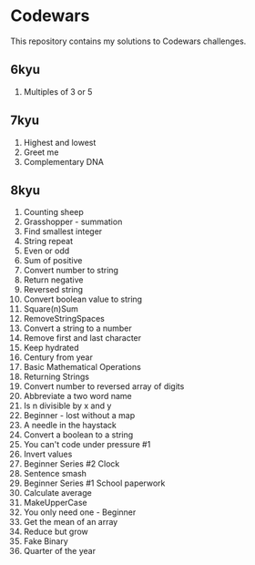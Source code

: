 # Codewars

This repository contains my solutions to Codewars challenges.

## 6kyu

1. Multiples of 3 or 5

## 7kyu

1. Highest and lowest
2. Greet me
3. Complementary DNA

## 8kyu

1. Counting sheep
2. Grasshopper - summation
3. Find smallest integer
4. String repeat
5. Even or odd
6. Sum of positive
7. Convert number to string
8. Return negative
9. Reversed string
10. Convert boolean value to string
11. Square(n)Sum
12. RemoveStringSpaces
13. Convert a string to a number
14. Remove first and last character
15. Keep hydrated
16. Century from year
17. Basic Mathematical Operations
18. Returning Strings
19. Convert number to reversed array of digits
20. Abbreviate a two word name
21. Is n divisible by x and y
22. Beginner - lost without a map
23. A needle in the haystack
24. Convert a boolean to a string
25. You can't code under pressure #1
26. Invert values
27. Beginner Series #2 Clock
28. Sentence smash
29. Beginner Series #1 School paperwork
30. Calculate average
31. MakeUpperCase
32. You only need one - Beginner
33. Get the mean of an array
34. Reduce but grow
35. Fake Binary
36. Quarter of the year
